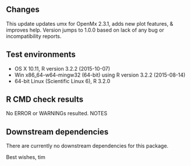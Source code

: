 ## Changes
This update updates umx for OpenMx 2.3.1, adds new plot features, & improves help.
Version jumps to 1.0.0 based on lack of any bug or incompatibility reports.

## Test environments
* OS X 10.11, R version 3.2.2 (2015-10-07)
* Win x86_64-w64-mingw32 (64-bit) using R version 3.2.2 (2015-08-14)
* 64-bit Linux (Scientific Linux 6), R 3.2.0


## R CMD check results

No ERROR or WARNINGs resulted.
NOTES 
## Downstream dependencies

There are currently no downstream dependencies for this package.

Best wishes, tim